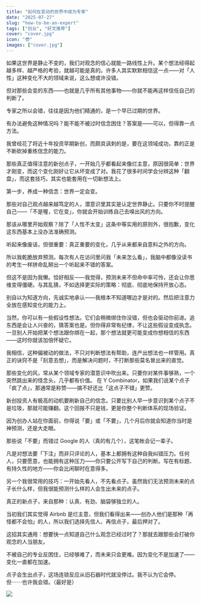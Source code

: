 ```yaml
---
title: "如何在变动的世界中成为专家"
date: "2025-07-27"
slug: "how-to-be-an-expert"
tags: ["创业", "好文推荐"]
cover: "cover.jpg"
icon: "😎"
images: ["cover.jpg"]
---
```

如果这世界是静止不变的，我们对观念的信心就能一路线性上升。某个想法经得起越多样、越严格的考验，就越可能是真的。许多人其实默默相信这一点——对「人性」这种变化不大的领域来说，这么想或许没错。



但对那些会变的东西——也就是几乎所有其他事物——你就不能再这样信任自己的判断了。



专家之所以会错，往往是因为他们精通的，是一个早已过期的世界。



有办法避免这种情况吗？能不能不被过时信念困住？答案是——可以，但得靠一点方法。



我曾经花了将近十年投资早期新创，而颇具讽刺的是，要在这领域成功，靠的正是不断砍掉重练信念的能力。



那些真正值得注意的新创点子，一开始几乎都看起来像烂主意，原因很简单：世界才刚变，而这个变化刚好让它从坏变成了对。我花了很多时间学会分辨这种「翻盘」，而这套技巧，其实也能套用在一切新想法上。



第一步，养成一种信念：世界一定会变。



那些对自己观点越来越笃定的人，潜意识里其实是认定世界静止。只要你不时提醒自己——「不是喔，它在变」，你就会开始训练自己去嗅出风的方向。



那该从哪里开始观察？除了「人性不太变」这条中等实用的原则外，很抱歉，变化这东西基本上没办法准确预测。



听起来像废话，但很重要：真正重要的变化，几乎从来都来自意料之外的方向。



所以我乾脆放弃预测。每次有人在访问里问我「未来怎么看」，我脑中都像没读书的考生一样拼命乱掰出一个听起来不错的答案。



但这不是因为我懒。恰好相反——我觉得，预测未来不但命中率可怜，还会让你思维变得僵硬。与其乱猜，不如选择更实际的策略：彻底、彻底地保持开放心态。



别自以为知道方向，先诚实地承认——我根本不知道哪边才是对的。然后把注意力全放在感知变化的能力上。



当然，你可以有一些假设性想法。它们会稍微绑住你没错，但也会驱动你前进。追东西是会让人兴奋的，猜答案也是。但你得非常有纪律，不让这些假设变成执念。
一旦别人开始把某个想法跟你绑在一起，那个想法就更可能变成你想相信的东西——这时你就该加倍怀疑它。



我相信，这种偏被动的做法，不只对判断想法有帮助，连产出想法也一样管用。真正的诀窍不是「刻意去想」，而是解决问题时，不打断那些莫名冒出来的直觉。



那些变化的风，常从某个领域专家的潜意识中吹出来。只要你对某件事够熟，一个突然跳出来的怪念头，几乎都有价值。
在 Y Combinator，如果我们说某个点子「疯了点」，那通常是称赞——搞不好还比「这点子不错」更赞。



新创投资人有极高的动机要刷新自己的信念。只要比别人早一步意识到某个点子不是垃圾，那就可能赚翻。这个回报不只是钱，更是你整个判断体系的现场验证。



因为创办人站在你面前，你得说「要」或「不要」，几个月后你就会知道你当时是神预测，还是大走眼。



那些说「不要」而错过 Google 的人（真的有几个），这笔帐会记一辈子。



凡是对想法要「下注」而非只评论的人，基本上都拥有这种自我纠错压力。任何人，只要愿意，也能拥有这种压力——你只要公开写下自己的判断。写在有标题、有持久性的地方——你会比闲聊时在意得多。



另一个我很常用的技巧：一开始先看人，不先看点子。虽然我们无法预测未来的点子长什么样，但我很能预测什么样的人会生出未来的点子。



真正的新点子，来自那种：认真、有劲、脑袋够独立的人。



当初我们其实觉得 Airbnb 是烂主意，但我们看得出来——创办人他们是那种「再怪都不会怕」的人，所以我们选择先信人、再信点子，最后押对了。



这招其实通用：想要快一点知道自己什么观念已经过时了？那就去跟那些会打破你观念的人当朋友。



不被自己的专业反困住，已经够难了，而未来只会更难。因为变化不是加速了——变化一直都在加速。



点子会生出点子，这场连锁反应从旧石器时代就没停过。我不认为它会停。
但⋯⋯也许我会错。（最好是）




![](https://prod-files-secure.s3.us-west-2.amazonaws.com/112d0858-5090-4d34-a606-b75eb8d65fd2/46476355-9cf3-4e99-9b7a-3531bc426380/1000202064.png?X-Amz-Algorithm=AWS4-HMAC-SHA256&X-Amz-Content-Sha256=UNSIGNED-PAYLOAD&X-Amz-Credential=ASIAZI2LB466Y66DKSDB%2F20250825%2Fus-west-2%2Fs3%2Faws4_request&X-Amz-Date=20250825T141348Z&X-Amz-Expires=3600&X-Amz-Security-Token=IQoJb3JpZ2luX2VjEAYaCXVzLXdlc3QtMiJGMEQCICkc2M26XdztwhNXMgSEdC4OFSswTfOHSZLY%2Bc1BbU5QAiAzwTTSuXfC1IS65AF17r1J7F6H3lJhRBik5uqr4aMUlCr%2FAwhfEAAaDDYzNzQyMzE4MzgwNSIMMdYYw5Atx4bKYRfcKtwDV%2BuyfXol9VjgBKCkCSSgmkTS3M39AZk2bWczyPOjrOrQVPpOPmre9wk8itAsWnnsW0CuBEFxwrtrUXqpD8kH1%2FCB8Wuqhfwdb6s6LQ0VkjhZRf5Osb33gaFnV1K2MkSFRkHlpQjtWJCx9J30dcvG0frbLwmABU9KptHDhWxsLPgSwgR%2FmESaCxcABvA8xV5IOKk2IYn93F9oCUrWJL5TcUdPq%2Fj7fPTfuDUtBEtDfTSJwjIyxoxfg491SzjBeuZd3bB%2FyqQHPYFXantcFFDkgVbyOcXVs8jP%2B%2BSAPXWoQCZW8YA4a3Y%2FfMZS%2FKgv%2Fmy2ZNYp2UEvw823lNXb4DDlP9ClQAtQn6bC1k8gXl4XUQX6pKxph1ANlgCEbt%2F%2FwtHbT%2FPM0cBjUyRnPA%2BWzSlJIA2r%2Fk8lV1bODwY2DEWA6tT2VsiDIe1jJtqLNnojZchwZM5EvBv9O%2BVL%2F4QTYHYPFLdtObhXAc3IWflcDDMvQnvOeEJu%2FxY2cQb%2FxfqO2aQFXDP%2FT2W%2Fy4gOLNRymw%2BDe6xlh4%2Bw6oiak9xdjlMJvlUu3LNaaE4H95MQ8PeYmU9XSs%2F5X6a89L0oyLmWAzc4C%2Baq01vxADeiqwISS2BvUZgSY71x0jB5rGtVC64widuxxQY6pgGw5yraobql1%2BJ88TKfNRfm6x%2Fu2cdITUmplwYaJdFnKJE8PeH7uRCgKJQdgkzed4OAbpDCNre9EV%2FaFdTWqVGSjy7fH6xKvvLWIncsa9FDJC0h%2FPGnMsxAE0Iqpd7b5HqGkNNH2%2Bbgt8jcu4rkEgfimfCsIU0Js0ClXXd2JpIsqpLMnUg27g0cX4OKUpy07uyn%2FC8XwPG7qduCADHKFpE6TrDiE9Nn&X-Amz-Signature=1198a72f4610822eadc0fb8b720c4bce5df2d093e5285f4972ece196aa017900&X-Amz-SignedHeaders=host&x-amz-checksum-mode=ENABLED&x-id=GetObject)


